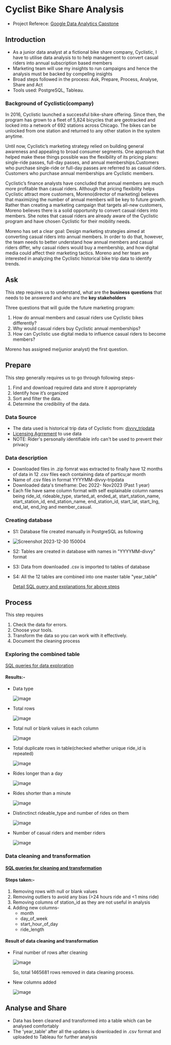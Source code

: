 # Cyclist Bike Share Analysis
- Project Referece: [Google Data Analytics Capstone](https://www.coursera.org/learn/google-data-analytics-capstone)

## Introduction
- As a junior data analyst at a fictional bike share company, Cyclistic, I have to utilise data analysis to to help management to convert casual riders into annual subscription based members
- Marketing team will use my insights to run campaigns and hence the analysis must be backed by compellng insights
- Broad steps followed in the process: Ask, Prepare, Process, Analyse, Share and Act
- Tools used: PostgreSQL, Tableau.

### Background of Cyclistic(company)
In 2016, Cyclistic launched a successful bike-share offering. Since then, the program has grown to a fleet of 5,824 bicycles that are geotracked and locked into a network of 692 stations across Chicago. The bikes can be unlocked from one station and returned to any other station in the system anytime.

Until now, Cyclistic’s marketing strategy relied on building general awareness and appealing to broad consumer segments. One approach that helped make these things possible was the flexibility of its pricing plans: single-ride passes, full-day passes, and annual memberships.Customers who purchase single-ride or full-day passes are referred to as casual riders. Customers who purchase annual memberships are Cyclistic members.

Cyclistic’s finance analysts have concluded that annual members are much more profitable
than casual riders. Although the pricing flexibility helps Cyclistic attract more customers, Moreno(director of marketing) believes that maximizing the number of annual members will be key to future growth. Rather than creating a marketing campaign that targets all-new customers, Moreno believes there is a solid opportunity to convert casual riders into members. She notes that casual riders are already aware of the Cyclistic program and have chosen Cyclistic for their mobility needs.

Moreno has set a clear goal: Design marketing strategies aimed at converting casual riders into annual members. In order to do that, however, the team needs to better understand how annual members and casual riders differ, why casual riders would buy a membership, and how digital media could affect their marketing tactics. Moreno and her team are interested in analyzing the Cyclistic historical bike trip data to identify trends.

## Ask
This step requires us to understand, what are the **business questions** that needs to be answered and who are the **key stakeholders**

Three questions that will guide the future marketing program:
  1. How do annual members and casual riders use Cyclistic bikes differently?
  2. Why would casual riders buy Cyclistic annual memberships?
  3. How can Cyclistic use digital media to influence casual riders to become members?

Moreno has assigned me(junior analyst) the first question.

## Prepare
This step generally requires us to go through following steps-
  1. Find and download required data and store it appropriately
  2. Identify how it’s organized
  3. Sort and filter the data.
  4. Determine the credibility of the data.

### Data Source
- The data used is historical trip data of Cyclistic from: [divvy_tripdata](https://divvy-tripdata.s3.amazonaws.com/index.html)
- [Licensing Agrrement](https://ride.divvybikes.com/data-license-agreement) to use data
- NOTE: Rider's personally identifiable info can't be used to prevent their privacy

### Data description
- Downloaded files in .zip fomrat was extracted to finally have 12 months of data in 12 .csv files each containing data of particu;ar month
- Name of .csv files in format YYYYMM-divvy-tripdata
- Downloaded data's timeframe: Dec 2022- Nov2023 (Past 1 year)
- Each file have same column format with self explainable column names being ride_id, rideable_type, started_at, ended_at, start_station_name, start_station_id, end_station_name, end_station_id, start_lat, start_lng, end_lat, end_lng and member_casual.

### Creating database
- S1: Database file created manually in PostgreSQL as following
- 
  ![Screenshot 2023-12-30 150004](https://github.com/rk2303iitb/Capstone/assets/155146605/e870288d-b00f-4292-bed8-d29b5dd7d207)
- S2: Tables are created in database with names in "YYYYMM-divvy" format 
- S3: Data from downloaded .csv is imported to tables of database
- S4: All the 12 tables are combined into one master table "year_table"

  [Detail SQL query and explanations for above steps](https://github.com/rk2303iitb/Capstone/blob/main/Database_creation.md#adding-the-tables)

## Process
This step requires 
  1. Check the data for errors.
  2. Choose your tools.
  3. Transform the data so you can work with it effectively.
  4. Document the cleaning process

### Exploring the combined table

[SQL queries for data exploration](https://github.com/rk2303iitb/Cyclist-bike-share-analysis/blob/main/Data%20exploration.md#queries-for-data-exploration)

#### Results:-

- Data type

    ![image](https://github.com/rk2303iitb/Cyclist-bike-share-analysis/assets/155146605/f9a01b56-641f-4d78-81c0-98b2db4726f9)

- Total rows
  
    ![image](https://github.com/rk2303iitb/Cyclist-bike-share-analysis/assets/155146605/e31661eb-8d7a-4666-b113-0c23943cbe19)

- Total null or blank values in each column

    ![image](https://github.com/rk2303iitb/Cyclist-bike-share-analysis/assets/155146605/0c2a1f89-9b39-4bc7-b19e-6f7d2b525ab6)

- Total duplicate rows in table(checked whether unique ride_id is repeated)

    ![image](https://github.com/rk2303iitb/Cyclist-bike-share-analysis/assets/155146605/d4c324d7-1ee3-453f-be0a-fda64f9c99b4)

- Rides longer than a day

    ![image](https://github.com/rk2303iitb/Cyclist-bike-share-analysis/assets/155146605/73d2ae98-4bf1-4b3a-843d-f05d45ea884b)

- Rides shorter than a minute

    ![image](https://github.com/rk2303iitb/Cyclist-bike-share-analysis/assets/155146605/a6c27850-1a88-409b-b103-4752ecff5b0e)

- Distinctinct rideable_type and number of rides on them

    ![image](https://github.com/rk2303iitb/Cyclist-bike-share-analysis/assets/155146605/494cb29e-b39a-4550-9c6d-72167c4fd612)

- Number of casual riders and member riders

     ![image](https://github.com/rk2303iitb/Cyclist-bike-share-analysis/assets/155146605/acd548cd-4d4f-4dd7-8686-dd349f9fa02e)
  
### Data cleaning and transformation

#### [SQL queries for cleaning and transformation](https://github.com/rk2303iitb/Cyclist-bike-share-analysis/edit/main/data%20cleaning%20and%20transformation.md#queries-for-data-cleaning-and-transformation)

#### Steps taken:-
  1. Removing rows with null or blank values
  2. Removing outliers to avoid any bias (>24 hours ride and <1 mins ride)
  3. Removing columns of station_id as they are not useful in analysis
  4. Adding new columns-
       - month
       - day_of_week
       - start_hour_of_day
       - ride_length
    
  #### Result of data cleaning and transformation
  
  - Final number of rows after cleaning
    
      ![image](https://github.com/rk2303iitb/Cyclist-bike-share-analysis/assets/155146605/fb938690-e487-4c4b-96a3-9c10658f8466)

    So, total 1465681 rows removed in data cleaning process. 

  - New columns added
    
      ![image](https://github.com/rk2303iitb/Cyclist-bike-share-analysis/assets/155146605/11b0491c-f3a7-4ca9-a369-282a892b6833)

## Analyse and Share
  
- Data has been cleaned and transformed into a table which can be analysed comfortably
- The 'year_table' after all the updates is downloaded in .csv format and uploaded to Tableau for further analysis



